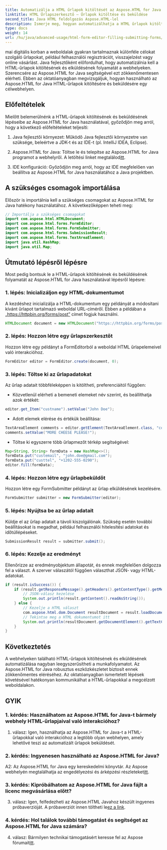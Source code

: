 ```yaml
---
title: Automatizálja a HTML űrlapok kitöltését az Aspose.HTML for Java segítségével
linktitle: HTML Űrlapszerkesztő – Űrlapok kitöltése és beküldése
second_title: Java HTML feldolgozás Aspose.HTML-lel
description: Ismerje meg, hogyan automatizálhatja a HTML űrlapok kitöltését és benyújtását az Aspose.HTML for Java segítségével. Egyszerűsítse az internetes interakciót ezzel az oktatóanyaggal.
type: docs
weight: 14
url: /hu/java/advanced-usage/html-form-editor-filling-submitting-forms/
---
```

mai digitális korban a weboldalak gyakran tartalmaznak különféle célokat szolgáló űrlapokat, például felhasználói regisztrációt, visszajelzést vagy online vásárlást. Java fejlesztőként előfordulhat, hogy automatizálnia kell a HTML-űrlapok kitöltésének és elküldésének folyamatát a webhelyeken. Szerencsére az Aspose.HTML for Java segítségével ezt zökkenőmentesen elérheti. Ebben az oktatóanyagban megvizsgáljuk, hogyan használható az Aspose.HTML for Java HTML-űrlapok kitöltésére és beküldésére egy célwebhelyen.

## Előfeltételek

Mielőtt belemerülnénk a HTML-űrlapok kitöltésének és beküldésének lépéseibe az Aspose.HTML for Java használatával, győződjön meg arról, hogy a következő előfeltételeket teljesíti:

1. Java fejlesztői környezet: Működő Java fejlesztői környezetre van szüksége, beleértve a JDK-t és az IDE-t (pl. IntelliJ IDEA, Eclipse).

2.  Aspose.HTML for Java: Töltse le és telepítse az Aspose.HTML for Java programot a webhelyről. A letöltési linket megtalálod[itt](https://releases.aspose.com/html/java/).

3. IDE konfiguráció: Győződjön meg arról, hogy az IDE megfelelően van beállítva az Aspose.HTML for Java használatához a Java projektben.

## A szükséges csomagok importálása

Először is importálnia kell a szükséges csomagokat az Aspose.HTML for Java hatékony használatához. A következőképpen teheti meg:

```java
// Importálja a szükséges csomagokat
import com.aspose.html.HTMLDocument;
import com.aspose.html.forms.FormEditor;
import com.aspose.html.forms.FormSubmitter;
import com.aspose.html.forms.SubmissionResult;
import com.aspose.html.forms.TextAreaElement;
import java.util.HashMap;
import java.util.Map;
```

## Útmutató lépésről lépésre

Most pedig bontsuk le a HTML-űrlapok kitöltésének és beküldésének folyamatát az Aspose.HTML for Java használatával lépésről lépésre:

### 1. lépés: Inicializáljon egy HTML-dokumentumot

A kezdéshez inicializálja a HTML-dokumentum egy példányát a módosítani kívánt űrlapot tartalmazó weboldal URL-címéről. Ebben a példában a „https://httpbin.org/forms/post” címet fogjuk használni.

```java
HTMLDocument document = new HTMLDocument("https://httpbin.org/forms/post");
```

### 2. lépés: Hozzon létre egy űrlapszerkesztőt

Hozzon létre egy példányt a FormEditorból a weboldal HTML űrlapelemeivel való interakcióhoz.

```java
FormEditor editor = FormEditor.create(document, 0);
```

### 3. lépés: Töltse ki az űrlapadatokat

Az űrlap adatait többféleképpen is kitöltheti, preferenciáitól függően:

- Közvetlenül elérheti a bemeneti elemeket név szerint, és beállíthatja azok értékét:

```java
editor.get_Item("custname").setValue("John Doe");
```

- Adott elemek elérése és értékük beállítása:

```java
TextAreaElement comments = editor.getElement(TextAreaElement.class, "comments");
comments.setValue("MORE CHEESE PLEASE!");
```

- Töltse ki egyszerre több űrlapmezőt térkép segítségével:

```java
Map<String, String> formData = new HashMap<>();
formData.put("custemail", "john.doe@gmail.com");
formData.put("custtel", "+1202-555-0290");
editor.fill(formData);
```

### 4. lépés: Hozzon létre egy űrlapbeküldőt

Hozzon létre egy FormSubmitter példányt az űrlap elküldésének kezelésére.

```java
FormSubmitter submitter = new FormSubmitter(editor);
```

### 5. lépés: Nyújtsa be az űrlap adatait

Küldje el az űrlap adatait a távoli kiszolgálónak. Szükség esetén további beállításokat is megadhat, például felhasználói hitelesítési adatokat és időtúllépéseket.

```java
SubmissionResult result = submitter.submit();
```

### 6. lépés: Kezelje az eredményt

Ellenőrizze az eredményobjektum állapotát, és ennek megfelelően dolgozza fel a választ. A szerver válaszától függően választhat JSON- vagy HTML-adatokat.

```java
if (result.isSuccess()) {
    if (result.getResponseMessage().getHeaders().getContentType().getMediaType().equals("application/json")) {
        // JSON-válasz kezelése
        System.out.println(result.getContent().readAsString());
    } else {
        // Kezelje a HTML választ
        com.aspose.html.dom.Document resultDocument = result.loadDocument();
        // Tekintse meg a HTML dokumentumot itt
        System.out.println(resultDocument.getDocumentElement().getTextContent());
    }
}
```

## Következtetés

A webhelyeken található HTML-űrlapok kitöltésének és elküldésének automatizálása nagyban leegyszerűsítheti a munkafolyamatot. Az Aspose.HTML for Java robusztus eszközkészletet biztosít ennek zökkenőmentes eléréséhez. Az oktatóanyagban ismertetett lépések követésével hatékonyan kommunikálhat a HTML-űrlapokkal a megcélzott weboldalakon.

## GYIK

### 1. kérdés: Használhatom az Aspose.HTML for Java-t bármely webhely HTML-űrlapjaival való interakcióhoz?

1. válasz: Igen, használhatja az Aspose.HTML for Java-t a HTML-űrlapokkal való interakcióhoz a legtöbb olyan webhelyen, amely lehetővé teszi az automatizált űrlapok beküldését.

### 2. kérdés: Ingyenesen használható az Aspose.HTML for Java?

 A2: Az Aspose.HTML for Java egy kereskedelmi könyvtár. Az Aspose webhelyén megtalálhatja az engedélyezési és árképzési részleteket[itt](https://purchase.aspose.com/buy).

### 3. kérdés: Kipróbálhatom az Aspose.HTML for Java fájlt a licenc megvásárlása előtt?

 3. válasz: Igen, felfedezheti az Aspose.HTML Javahoz készült ingyenes próbaverzióját. A próbaverziót innen töltheti le[ez a link](https://releases.aspose.com/).

### 4. kérdés: Hol találok további támogatást és segítséget az Aspose.HTML for Java számára?

 4. válasz: Bármilyen technikai támogatásért keresse fel az Aspose fórumait[itt](https://forum.aspose.com/).